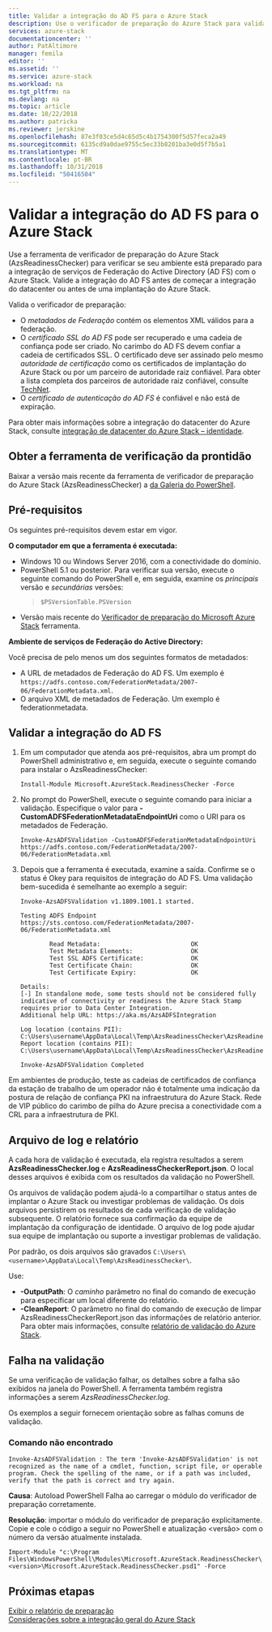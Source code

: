 ```yaml
---
title: Validar a integração do AD FS para o Azure Stack
description: Use o verificador de preparação do Azure Stack para validar a integração do AD FS para o Azure Stack.
services: azure-stack
documentationcenter: ''
author: PatAltimore
manager: femila
editor: ''
ms.assetid: ''
ms.service: azure-stack
ms.workload: na
ms.tgt_pltfrm: na
ms.devlang: na
ms.topic: article
ms.date: 10/22/2018
ms.author: patricka
ms.reviewer: jerskine
ms.openlocfilehash: 87e3f03ce5d4c65d5c4b1754300f5d57feca2a49
ms.sourcegitcommit: 6135cd9a0dae9755c5ec33b8201ba3e0d5f7b5a1
ms.translationtype: MT
ms.contentlocale: pt-BR
ms.lasthandoff: 10/31/2018
ms.locfileid: "50416504"
---
```

# <a name="validate-ad-fs-integration-for-azure-stack"></a>Validar a integração do AD FS para o Azure Stack

Use a ferramenta de verificador de preparação do Azure Stack (AzsReadinessChecker) para verificar se seu ambiente está preparado para a integração de serviços de Federação do Active Directory (AD FS) com o Azure Stack. Valide a integração do AD FS antes de começar a integração do datacenter ou antes de uma implantação do Azure Stack.

Valida o verificador de preparação:

* O *metadados de Federação* contém os elementos XML válidos para a federação.
* O *certificado SSL do AD FS* pode ser recuperado e uma cadeia de confiança pode ser criado. No carimbo do AD FS devem confiar a cadeia de certificados SSL. O certificado deve ser assinado pelo mesmo *autoridade de certificação* como os certificados de implantação do Azure Stack ou por um parceiro de autoridade raiz confiável. Para obter a lista completa dos parceiros de autoridade raiz confiável, consulte [TechNet](https://gallery.technet.microsoft.com/Trusted-Root-Certificate-123665ca).
* O *certificado de autenticação do AD FS* é confiável e não está de expiração.

Para obter mais informações sobre a integração do datacenter do Azure Stack, consulte [integração de datacenter do Azure Stack – identidade](azure-stack-integrate-identity.md).

## <a name="get-the-readiness-checker-tool"></a>Obter a ferramenta de verificação da prontidão

Baixar a versão mais recente da ferramenta de verificador de preparação do Azure Stack (AzsReadinessChecker) a [da Galeria do PowerShell](https://aka.ms/AzsReadinessChecker).  

## <a name="prerequisites"></a>Pré-requisitos

Os seguintes pré-requisitos devem estar em vigor.

**O computador em que a ferramenta é executada:**

* Windows 10 ou Windows Server 2016, com a conectividade do domínio.
* PowerShell 5.1 ou posterior. Para verificar sua versão, execute o seguinte comando do PowerShell e, em seguida, examine os *principais* versão e *secundárias* versões:  
   > `$PSVersionTable.PSVersion`
* Versão mais recente do [Verificador de preparação do Microsoft Azure Stack](https://aka.ms/AzsReadinessChecker) ferramenta.

**Ambiente de serviços de Federação do Active Directory:**

Você precisa de pelo menos um dos seguintes formatos de metadados:

* A URL de metadados de Federação do AD FS. Um exemplo é `https://adfs.contoso.com/FederationMetadata/2007-06/FederationMetadata.xml`.
* O arquivo XML de metadados de Federação. Um exemplo é federationmetadata.

## <a name="validate-ad-fs-integration"></a>Validar a integração do AD FS

1. Em um computador que atenda aos pré-requisitos, abra um prompt do PowerShell administrativo e, em seguida, execute o seguinte comando para instalar o AzsReadinessChecker:

     `Install-Module Microsoft.AzureStack.ReadinessChecker -Force`

1. No prompt do PowerShell, execute o seguinte comando para iniciar a validação. Especifique o valor para **- CustomADFSFederationMetadataEndpointUri** como o URI para os metadados de Federação.

     `Invoke-AzsADFSValidation -CustomADFSFederationMetadataEndpointUri https://adfs.contoso.com/FederationMetadata/2007-06/FederationMetadata.xml`

1. Depois que a ferramenta é executada, examine a saída. Confirme se o status é Okey para requisitos de integração do AD FS. Uma validação bem-sucedida é semelhante ao exemplo a seguir:

    ```
    Invoke-AzsADFSValidation v1.1809.1001.1 started.

    Testing ADFS Endpoint https://sts.contoso.com/FederationMetadata/2007-06/FederationMetadata.xml

            Read Metadata:                         OK
            Test Metadata Elements:                OK
            Test SSL ADFS Certificate:             OK
            Test Certificate Chain:                OK
            Test Certificate Expiry:               OK

    Details:
    [-] In standalone mode, some tests should not be considered fully indicative of connectivity or readiness the Azure Stack Stamp requires prior to Data Center Integration.
    Additional help URL: https://aka.ms/AzsADFSIntegration

    Log location (contains PII): C:\Users\username\AppData\Local\Temp\AzsReadinessChecker\AzsReadinessChecker.log
    Report location (contains PII): C:\Users\username\AppData\Local\Temp\AzsReadinessChecker\AzsReadinessCheckerReport.json

    Invoke-AzsADFSValidation Completed
    ```

Em ambientes de produção, teste as cadeias de certificados de confiança da estação de trabalho de um operador não é totalmente uma indicação da postura de relação de confiança PKI na infraestrutura do Azure Stack. Rede de VIP público do carimbo de pilha do Azure precisa a conectividade com a CRL para a infraestrutura de PKI.

## <a name="report-and-log-file"></a>Arquivo de log e relatório

A cada hora de validação é executada, ela registra resultados a serem **AzsReadinessChecker.log** e **AzsReadinessCheckerReport.json**. O local desses arquivos é exibida com os resultados da validação no PowerShell.

Os arquivos de validação podem ajudá-lo a compartilhar o status antes de implantar o Azure Stack ou investigar problemas de validação. Os dois arquivos persistirem os resultados de cada verificação de validação subsequente. O relatório fornece sua confirmação da equipe de implantação da configuração de identidade. O arquivo de log pode ajudar sua equipe de implantação ou suporte a investigar problemas de validação.

Por padrão, os dois arquivos são gravados `C:\Users\<username>\AppData\Local\Temp\AzsReadinessChecker\`.

Use:

* **-OutputPath**: O *caminho* parâmetro no final do comando de execução para especificar um local diferente do relatório.
* **-CleanReport**: O parâmetro no final do comando de execução de limpar AzsReadinessCheckerReport.json das informações de relatório anterior. Para obter mais informações, consulte [relatório de validação do Azure Stack](azure-stack-validation-report.md).

## <a name="validation-failures"></a>Falha na validação

Se uma verificação de validação falhar, os detalhes sobre a falha são exibidos na janela do PowerShell. A ferramenta também registra informações a serem *AzsReadinessChecker.log*.

Os exemplos a seguir fornecem orientação sobre as falhas comuns de validação.

### <a name="command-not-found"></a>Comando não encontrado

`Invoke-AzsADFSValidation : The term 'Invoke-AzsADFSValidation' is not recognized as the name of a cmdlet, function, script file, or operable program. Check the spelling of the name, or if a path was included, verify that the path is correct and try again.`

**Causa**: Autoload PowerShell Falha ao carregar o módulo do verificador de preparação corretamente.

**Resolução**: importar o módulo do verificador de preparação explicitamente. Copie e cole o código a seguir no PowerShell e atualização \<versão\> com o número da versão atualmente instalada.

`Import-Module "c:\Program Files\WindowsPowerShell\Modules\Microsoft.AzureStack.ReadinessChecker\<version>\Microsoft.AzureStack.ReadinessChecker.psd1" -Force`

## <a name="next-steps"></a>Próximas etapas

[Exibir o relatório de preparação](azure-stack-validation-report.md)  
[Considerações sobre a integração geral do Azure Stack](azure-stack-datacenter-integration.md)  
